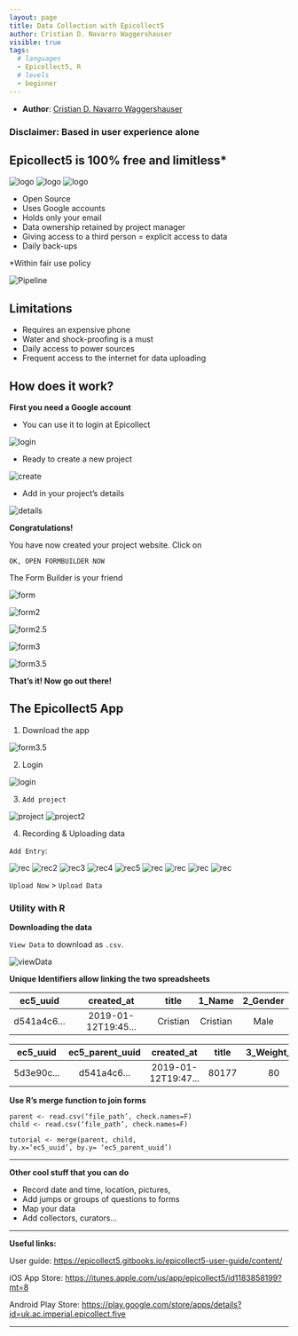 ```yaml
---
layout: page
title: Data Collection with Epicollect5
author: Cristian D. Navarro Waggershauser
visible: true
tags:
  # languages
  - Epicollect5, R
  # levels
  - beginner
---
```

<!-- change visible to true if you want it on the site -->

 - **Author**: [Cristian D. Navarro Waggershauser](https://twitter.com/CWaggershauser)


### Disclaimer: Based in user experience alone


## Epicollect5 is 100% free and limitless*

![logo](https://github.com/AberdeenStudyGroup/studyGroup/new/gh-pages/lessons/SG-T12%20-%20Epicollect5/images/image--000.jpg)
![logo](https://github.com/AberdeenStudyGroup/studyGroup/new/gh-pages/lessons/SG-T12%20-%20Epicollect5/images/image--004.jpg#thumbnail)
![logo](https://github.com/AberdeenStudyGroup/studyGroup/new/gh-pages/lessons/SG-T12%20-%20Epicollect5/images/image--006.jpg#thumbnail)

- Open Source
- Uses Google accounts
- Holds only your email
- Data ownership retained by project manager
- Giving access to a third person = explicit access to data
- Daily back-ups

*Within fair use policy


![Pipeline](https://github.com/AberdeenStudyGroup/studyGroup/new/gh-pages/lessons/SG-T12%20-%20Epicollect5/images/image--007.jpg)


## Limitations

- Requires an expensive phone
- Water and shock-proofing is a must
- Daily access to power sources
- Frequent access to the internet for data uploading


## How does it work?

**First you need a Google account**

- You can use it to login at Epicollect

![login](https://github.com/AberdeenStudyGroup/studyGroup/new/gh-pages/lessons/SG-T12%20-%20Epicollect5/images/image--012.jpg)

- Ready to create a new project

![create](https://github.com/AberdeenStudyGroup/studyGroup/new/gh-pages/lessons/SG-T12%20-%20Epicollect5/images/image--013.jpg)

- Add in your project’s details

![details](https://github.com/AberdeenStudyGroup/studyGroup/new/gh-pages/lessons/SG-T12%20-%20Epicollect5/images/image--014.jpg)


**Congratulations!**

You have now created your project website. Click on 

```
OK, OPEN FORMBUILDER NOW
```

The Form Builder is your friend

![form](https://github.com/AberdeenStudyGroup/studyGroup/new/gh-pages/lessons/SG-T12%20-%20Epicollect5/images/image--016.jpg)

![form2](https://github.com/AberdeenStudyGroup/studyGroup/new/gh-pages/lessons/SG-T12%20-%20Epicollect5/images/image--017.jpg)

![form2.5](https://github.com/AberdeenStudyGroup/studyGroup/new/gh-pages/lessons/SG-T12%20-%20Epicollect5/images/image--018.jpg#thumbnail)

![form3](https://github.com/AberdeenStudyGroup/studyGroup/new/gh-pages/lessons/SG-T12%20-%20Epicollect5/images/image--019.jpg)

![form3.5](https://github.com/AberdeenStudyGroup/studyGroup/new/gh-pages/lessons/SG-T12%20-%20Epicollect5/images/image--020.jpg#thumbnail)


**That’s it! Now go out there!**

## The Epicollect5 App

1. Download the app 

![form3.5](https://github.com/AberdeenStudyGroup/studyGroup/new/gh-pages/lessons/SG-T12%20-%20Epicollect5/images/image--024.jpg)

2. Login

![login](https://github.com/AberdeenStudyGroup/studyGroup/new/gh-pages/lessons/SG-T12%20-%20Epicollect5/images/image--025.jpg#thumbnail)

3. `Add project`

![project](https://github.com/AberdeenStudyGroup/studyGroup/new/gh-pages/lessons/SG-T12%20-%20Epicollect5/images/image--027.jpg#thumbnail)
![project2](https://github.com/AberdeenStudyGroup/studyGroup/new/gh-pages/lessons/SG-T12%20-%20Epicollect5/images/image--028.jpg#thumbnail)


4. Recording & Uploading data

`Add Entry`:

![rec](https://github.com/AberdeenStudyGroup/studyGroup/new/gh-pages/lessons/SG-T12%20-%20Epicollect5/images/image--030.jpg#thumbnail)
![rec2](https://github.com/AberdeenStudyGroup/studyGroup/new/gh-pages/lessons/SG-T12%20-%20Epicollect5/images/image--031.jpg#thumbnail)
![rec3](https://github.com/AberdeenStudyGroup/studyGroup/new/gh-pages/lessons/SG-T12%20-%20Epicollect5/images/image--032.jpg#thumbnail)
![rec4](https://github.com/AberdeenStudyGroup/studyGroup/new/gh-pages/lessons/SG-T12%20-%20Epicollect5/images/image--033.jpg#thumbnail)
![rec5](https://github.com/AberdeenStudyGroup/studyGroup/new/gh-pages/lessons/SG-T12%20-%20Epicollect5/images/image--034.jpg#thumbnail)
![rec](https://github.com/AberdeenStudyGroup/studyGroup/new/gh-pages/lessons/SG-T12%20-%20Epicollect5/images/image--035.jpg#thumbnail)
![rec](https://github.com/AberdeenStudyGroup/studyGroup/new/gh-pages/lessons/SG-T12%20-%20Epicollect5/images/image--036.jpg#thumbnail)
![rec](https://github.com/AberdeenStudyGroup/studyGroup/new/gh-pages/lessons/SG-T12%20-%20Epicollect5/images/image--037.jpg#thumbnail)
![rec](https://github.com/AberdeenStudyGroup/studyGroup/new/gh-pages/lessons/SG-T12%20-%20Epicollect5/images/image--038.jpg#thumbnail)

`Upload Now` > `Upload Data`


### Utility with R

**Downloading the data**

`View Data` to download as `.csv`.

![viewData](https://github.com/AberdeenStudyGroup/studyGroup/new/gh-pages/lessons/SG-T12%20-%20Epicollect5/images/image--044.jpg)


**Unique Identifiers allow linking the two spreadsheets**

ec5_uuid | created_at | title | 1_Name | 2_Gender |
:-------:|:----------:|:----------:|:----------:|:----------:|
d541a4c6...| 2019-01-12T19:45...|Cristian|Cristian|Male


ec5_uuid | ec5_parent_uuid |created_at | title | 3_Weight_kg | 4_Height_cm |
:-------:|:----------:|:----------:|:----------:|:----------:|:----------:|
5d3e90c...| d541a4c6...|2019-01-12T19:47...|80177|80|177


**Use R’s merge function to join forms**

```
parent <- read.csv(‘file_path’, check.names=F)
child <- read.csv(‘file_path’, check.names=F)

tutorial <- merge(parent, child,
by.x=‘ec5_uuid’, by.y= ‘ec5_parent_uuid’)
```

--- 

**Other cool stuff that you can do**

- Record date and time, location, pictures,
- Add jumps or groups of questions to forms
- Map your data
- Add collectors, curators...

---
**Useful links:**

User guide: https://epicollect5.gitbooks.io/epicollect5-user-guide/content/

iOS App Store: https://itunes.apple.com/us/app/epicollect5/id1183858199?mt=8

Android Play Store: https://play.google.com/store/apps/details?id=uk.ac.imperial.epicollect.five


---

